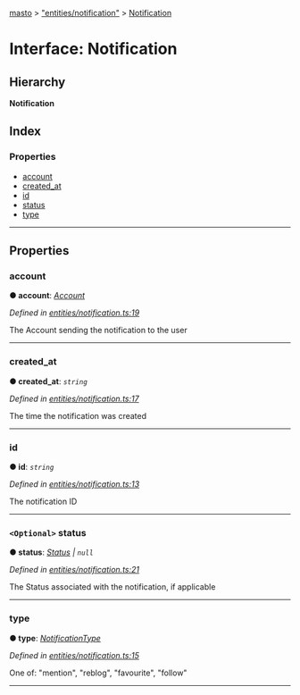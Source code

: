 [masto](../README.md) > ["entities/notification"](../modules/_entities_notification_.md) > [Notification](../interfaces/_entities_notification_.notification.md)

# Interface: Notification

## Hierarchy

**Notification**

## Index

### Properties

* [account](_entities_notification_.notification.md#account)
* [created_at](_entities_notification_.notification.md#created_at)
* [id](_entities_notification_.notification.md#id)
* [status](_entities_notification_.notification.md#status)
* [type](_entities_notification_.notification.md#type)

---

## Properties

<a id="account"></a>

###  account

**● account**: *[Account](_entities_account_.account.md)*

*Defined in [entities/notification.ts:19](https://github.com/neet/masto.js/blob/a11943e/src/entities/notification.ts#L19)*

The Account sending the notification to the user

___
<a id="created_at"></a>

###  created_at

**● created_at**: *`string`*

*Defined in [entities/notification.ts:17](https://github.com/neet/masto.js/blob/a11943e/src/entities/notification.ts#L17)*

The time the notification was created

___
<a id="id"></a>

###  id

**● id**: *`string`*

*Defined in [entities/notification.ts:13](https://github.com/neet/masto.js/blob/a11943e/src/entities/notification.ts#L13)*

The notification ID

___
<a id="status"></a>

### `<Optional>` status

**● status**: *[Status](_entities_status_.status.md) \| `null`*

*Defined in [entities/notification.ts:21](https://github.com/neet/masto.js/blob/a11943e/src/entities/notification.ts#L21)*

The Status associated with the notification, if applicable

___
<a id="type"></a>

###  type

**● type**: *[NotificationType](../modules/_entities_notification_.md#notificationtype)*

*Defined in [entities/notification.ts:15](https://github.com/neet/masto.js/blob/a11943e/src/entities/notification.ts#L15)*

One of: "mention", "reblog", "favourite", "follow"

___


